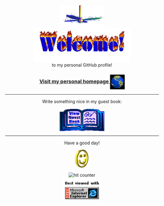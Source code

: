 <div align="center">
<img src="https://github.com/alierkilic/alierkilic/blob/master/img/fan-1.gif" alt="Fan" align="center">
</div>

<div align="center">
<img src="https://github.com/alierkilic/alierkilic/blob/master/img/welcome-fire.gif" alt="Welcome" align="center">
</div>

<div align="center">
to my personal GitHub profile!
</div>

<h3 align="center">
<a href="https://alierkilic.com">Visit my personal homepage
<img src="https://github.com/alierkilic/alierkilic/blob/master/img/website.gif" alt="Visit homepage" align="center">
</a>
</h3>

<hr>

<div align="center">
<p>Write something nice in my guest book:</p>
<a href="https://github.com/alierkilic/alierkilic/issues"><img src="https://github.com/alierkilic/alierkilic/blob/master/img/guestbook.gif" alt="Guest book" align="center"></a>
</div>

<hr>

<div align="center">
<p>Have a good day!</p>
<div>
<img src="https://github.com/alierkilic/alierkilic/blob/master/img/smile.gif" alt="Smiley" align="center">
</div>
</div>

<div align="center">
<p></p>
<img src="https://profile-counter.glitch.me/alierkilic/count.svg" alt="hit counter" align="center">
</div>

<div align="center">
<img src="https://github.com/alierkilic/alierkilic/blob/master/img/ie.jpeg" alt="Best viewed with Microsoft Internet Explorer" align="center" width="128">
</div>
